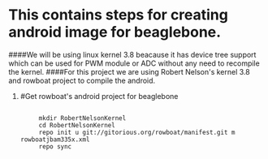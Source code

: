 This contains steps for creating android image for beaglebone.
========
####We will be using linux kernel 3.8 beacause it has device tree support which can be used for PWM module or ADC without any need to recompile the kernel.
####For this project we are using Robert Nelson's kernel 3.8 and rowboat project to compile the android.


1. #Get rowboat's android project for beaglebone
	<pre><code>
		mkdir RobertNelsonKernel
		cd RobertNelsonKernel
		repo init ­u git://gitorious.org/rowboat/manifest.git ­m rowboat­jb­am335x.xml 
		repo sync
	</pre></code> 